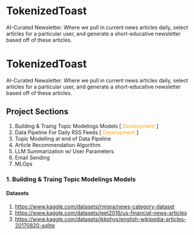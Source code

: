 # TokenizedToast
AI-Curated Newsletter. Where we pull in current news articles daily, select articles for a particular user, and generate a short-educative newsletter based off of these articles.

# TokenizedToast
AI-Curated Newsletter. Where we pull in current news articles daily, select articles for a particular user, and generate a short-educative newsletter based off of these articles.

## Project Sections
1. Building & Traing Topic Modelings Models [<span style="color: orange"> Development </span>]
2. Data Pipeline For Daily RSS Feeds [<span style="color: orange"> Development </span>]
3. Topic Modelling at end of Data Pipeline
4. Article Recommendation Algorithm
5. LLM Summarization w/ User Parameters 
6. Email Sending
7. MLOps

### 1. Building & Traing Topic Modelings Models
#### Datasets 
1. https://www.kaggle.com/datasets/rmisra/news-category-dataset
2. https://www.kaggle.com/datasets/jeet2016/us-financial-news-articles
3. https://www.kaggle.com/datasets/jkkphys/english-wikipedia-articles-20170820-sqlite

